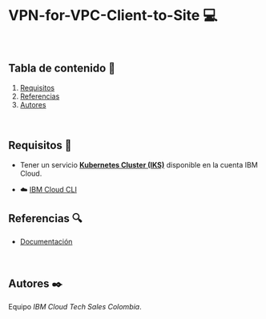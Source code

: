 # VPN-for-VPC-Client-to-Site :computer:



<br />

## Tabla de contenido 📑

1. [Requisitos](#Requisitos-newspaper)
11. [Referencias](#Referencias-mag)
12. [Autores](#Autores-black_nib)
<br />

## Requisitos :newspaper:

- Tener un servicio **[Kubernetes Cluster (IKS)](https://cloud.ibm.com/kubernetes/clusters)** disponible en la cuenta IBM Cloud.

- :cloud: [IBM Cloud CLI](https://cloud.ibm.com/docs/cli?topic=cloud-cli-getting-started&locale=en)


## Referencias :mag:

- [Documentación](https://cloud.ibm.com/docs/vpc?topic=vpc-vpn-client-to-site-overview)


<br />

## Autores :black_nib:
Equipo *IBM Cloud Tech Sales Colombia*.
